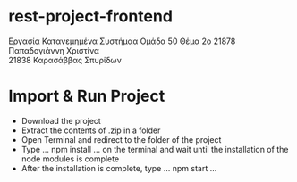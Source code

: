 # rest-project-frontend
Εργασία Κατανεμημένα Συστήμαα Ομάδα 50 Θέμα 2ο
21878 Παπαδογιάννη Χριστίνα  
21838 Καρασάββας Σπυρίδων  

# Import & Run Project  
- Download the project  
- Extract the contents of .zip in a folder  
- Open Terminal and redirect to the folder of the project
- Type
...
npm install
...
on the terminal and wait until the installation of the node modules is complete
- After the installation is complete, type 
...
npm start
...
